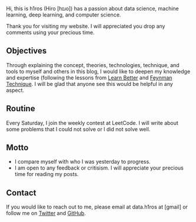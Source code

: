 <!--
.. title: About
.. slug: about
.. tags: 
.. date: 2019-02-03 22:39:39 UTC-08:00
.. category: 
.. link: 
.. description: 
.. type: text
-->

Hi, this is h1ros (Hiro [hɪɹo]) has a passion about data science, machine learning, deep learning, and computer science. 

Thank you for visiting my website. I will appreciated you drop any comments using your precious time. 


## Objectives 
Through explaining the concept, theories, technologies, technique, and tools to myself and others in this blog, I would like to deepen my knowledge and expertise (following the lessons from [Learn Better](https://www.amazon.com/Learn-Better-Mastering-Business-Anything-ebook/dp/B01IIQQF10/ref=sr_1_2?keywords=learn+better&qid=1551251923&s=books&sr=1-2) and [Feynman Technique](https://mattyford.com/blog/2014/1/23/the-feynman-technique-model). I will be glad that anyone see this would be helpful in any aspect. 

## Routine
Every Saturday, I join the weekly contest at LeetCode. I will write about some problems that I could not solve or I did not solve well. 

## Motto
* I compare myself with who I was yesterday to progress. 
* I am open to any feedback or critisism. I will appreciate your precious time for reading my posts.


## Contact
If you would like to reach out to me, please email at data.h1ros at [gmail] or follow me on [Twitter](https://twitter.com/__h1r0__) and [GitHub](https://github.com/h1ros).


